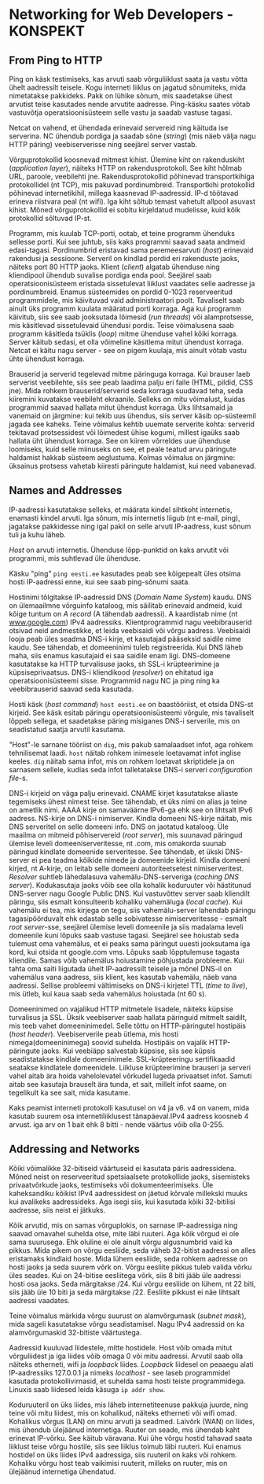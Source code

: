 # Networking for Web Developers   -   KONSPEKT

## From Ping to HTTP

Ping on käsk testimiseks, kas arvuti saab võrguliiklust saata ja vastu võtta ühelt aadressilt teisele. Kogu interneti liiklus on jagatud sõnumiteks, mida nimetatakse pakkideks. Pakk on lühike sõnum, mis saadetakse ühest arvutist teise kasutades nende arvutite aadresse. Ping-käsku saates võtab vastuvõtja operatsioonisüsteem selle vastu ja saadab vastuse tagasi.

Netcat on vahend, et ühendada erinevaid servereid ning käituda ise serverina. NC ühendub pordiga ja saadab sõne (*string*)  (mis näeb välja nagu HTTP päring) veebiserverisse ning seejärel server vastab.

Võrguprotokollid koosnevad mitmest kihist. Ülemine kiht on rakenduskiht (*application layer*), näiteks HTTP on rakendusprotokoll. See kiht hõlmab URL, paroole, veebilehti jne. Rakendusprotokollid põhinevad transportkihiga protokollidel (nt TCP), mis pakuvad pordinumbreid. Transportkihi protokollid põhinevad internetikihil, millega kaasnevad IP-aadressid. IP-d töötavad erineva riistvara peal (nt wifi). Iga kiht sõltub temast vahetult allpool asuvast kihist. Mõned võrguprotokollid ei sobitu kirjeldatud mudelisse, kuid kõik protokollid sõltuvad IP-st.

Programm, mis kuulab TCP-porti, ootab, et teine programm ühenduks sellesse porti. Kui see juhtub, siis kaks programmi saavad saata andmeid edasi-tagasi. Pordinumbrid eristavad  sama peremeesarvuti (*host*) erinevaid rakendusi ja sessioone. Serveril on kindlad pordid eri rakenduste jaoks, näiteks port 80 HTTP jaoks. Klient (*client*) algatab ühenduse ning kliendipool ühendub suvalise pordiga enda pool. Seejärel saab operatsioonisüsteem eristada sissetulevat liiklust vaadates selle aadresse ja pordinumbreid. Enamus süsteemides on pordid 0-1023 reserveeritud programmidele, mis käivituvad vaid administraatori poolt. Tavaliselt saab ainult üks programm kuulata määratud porti korraga. Aga kui programm käivitub, siis see saab jooksutada lõimesid (*run threads*) või alamprotsesse, mis käsitlevad sissetulevaid ühendusi pordis. Teise võimalusena saab programm käsitleda tsüklis (*loop*) mitme ühenduse vahel kõiki korraga. Server käitub sedasi, et olla võimeline käsitlema mitut ühendust korraga. Netcat ei käitu nagu server - see on pigem kuulaja, mis ainult võtab vastu ühte ühendust korraga.

Brauserid ja serverid tegelevad mitme päringuga korraga. Kui brauser laeb serverist veebilehte, siis see peab laadima palju eri faile (HTML, pildid, CSS jne). Mida rohkem brauserid/serverid seda korraga suudavad teha, seda kiiremini kuvatakse veebileht ekraanile. Selleks on mitu võimalust, kuidas programmid saavad hallata mitut ühendust korraga. Üks lihtsamaid ja vanemaid on järgmine: kui tekib uus ühendus, siis server käsib op-süsteemil jagada see kaheks. Teine võimalus kehtib uuemate serverite kohta: serverid tekitavad protsessidest või lõimedest ühise kogumi, millest igaüks saab hallata üht ühendust korraga. See on kiirem võrreldes uue ühenduse loomiseks, kuid selle miinuseks on see, et peale teatud arvu päringute haldamist hakkab süsteem aeglustuma. Kolmas võimalus on järgmine: üksainus protsess vahetab kiiresti päringute haldamist, kui need vabanevad.


## Names and Addresses

IP-aadressi kasutatakse selleks, et määrata kindel sihtkoht internetis, enamasti kindel arvuti. Iga sõnum, mis internetis liigub (nt e-mail, ping), jagatakse pakkidesse ning igal pakil on selle arvuti IP-aadress, kust sõnum tuli ja kuhu läheb.

*Host* on arvuti internetis. Ühenduse lõpp-punktid on kaks arvutit või programmi, mis suhtlevad üle ühenduse.

Käsku "ping" ```ping eesti.ee``` kasutades peab see kõigepealt üles otsima hosti IP-aadressi enne, kui see saab ping-sõnumi saata.

Hostinimi tõlgitakse IP-aadressid DNS (*Domain Name System*) kaudu. DNS on ülemaailmne võrguinfo kataloog, mis säilitab erinevaid andmeid, kuid kõige tuntum on *A record* (A tähendab aadressi). A kaardistab nime (nt www.google.com) IPv4 aadressiks. Klientprogrammid nagu veebibrauserid otsivad neid andmestikke, et leida veebisaidi või võrgu aadress. Veebisaidi looja peab üles seadma DNS-i kirje, et kasutajad pääseksid saidile nime kaudu. See tähendab, et domeeninimi tuleb registreerida. Kui DNS läheb maha, siis enamus kasutajaid ei saa saidile enam ligi. DNS-domeene kasutatakse ka HTTP turvalisuse jaoks, sh SSL-i krüpteerimine ja küpsiseprivaatsus. DNS-i kliendikood (*resolver*) on ehitatud iga operatsioonisüsteemi sisse. Programmid nagu NC ja ping ning ka veebibrauserid saavad seda kasutada.

Hosti käsk (*host command*) ```host eesti.ee``` on baastööriist, et otsida DNS-st kirjeid. See käsk esitab päringu operatsioonisüsteemi võrgule, mis tavaliselt lõppeb sellega, et saadetakse päring misiganes DNS-i serverile, mis on seadistatud saatja arvutil kasutama.

"Host"-le sarnane tööriist on ```dig```, mis pakub samalaadset infot, aga rohkem tehnilisemat laadi. ```host``` näitab rohkem inimesele loetavamat infot inglise keeles. ```dig``` näitab sama infot, mis on rohkem loetavat skriptidele ja on sarnasem sellele, kudias seda infot talletatakse DNS-i serveri *configuration file*-s.

DNS-i kirjeid on väga palju erinevaid. CNAME kirjet kasutatakse aliaste tegemiseks ühest nimest teise. See tähendab, et üks nimi on alias ja teine on ametlik nimi. AAAA kirje on samaväärne IPv6-ga ehk see on lihtsalt IPv6 aadress. NS-kirje on DNS-i nimiserver. Kindla domeeni NS-kirje näitab, mis DNS serveritel on selle domeeni info. DNS on jaotatud kataloog. Üle maailma on mitmeid põhiservereid (*root server*), mis suunavad päringud ülemise leveli domeeniserveritesse, nt .com, mis omakorda suunab päringud kindlate domeenide serveritesse. See tähendab, et ükski DNS-server ei pea teadma kõikide nimede ja domeenide kirjeid. Kindla domeeni kirjed, nt A-kirje, on leitab selle domeeni autoriteetsetest nimiserveritest. *Resolver* suhtleb lähedalasuva vahemälu-DNS-serveriga (*caching DNS server*). Kodukasutaja jaoks võib see olla kohalik koduruuter või hästitunud DNS-server nagu Google Public DNS. Kui vastuvõttev server saab kliendilt päringu, siis esmalt konsulteerib kohaliku vahemäluga (*local cache*). Kui vahemälu ei tea, mis kirjega on tegu, siis vahemälu-server lahendab päringu tagasipöörduvalt ehk edastab selle sobivatesse nimiserveritesse - esmalt *root server*-sse, seejärel ülemise leveli domeenile ja siis madalama leveli domeenile kuni lõpuks saab vastuse tagasi. Seejärel see hoiustab seda tulemust oma vahemälus, et ei peaks sama päringut uuesti jooksutama iga kord, kui otsida nt google.com vms. Lõpuks saab lõpptulemuse tagasta kliendile. Samas võib vahemälus hoiustamine põhjustada probleeme. Kui tahta oma saiti liigutada ühelt IP-aadressilt teisele ja mõnel DNS-il on vahemälus vana aadress, siis klient, kes kasutab vahemälu, näeb vana aadressi. Sellise probleemi vältimiseks on DNS-i kirjetel TTL (*time to live*), mis ütleb, kui kaua saab seda vahemälus hoiustada (nt 60 s).

Domeeninimed on vajalikud HTTP mitmetele lisadele, näiteks küpsise turvalisus ja SSL. Üksik veebiserver saab hallata päringuid mitmelt saidilt, mis teeb vahet domeeninimedel. Selle tõttu on HTTP-päringutel hostipäis (*host header*). Veebiserverile peab ütlema, mis hosti nimega(domeeninimega) soovid suhelda. Hostipäis on vajalik HTTP-päringute jaoks. Kui veebiäpp salvestab küpsise, siis see küpsis seadistatakse kindlale domeeninimele. SSL-krüpteeringu sertifikaadid seatakse kindlatele domeenidele. Liikluse krüpteerimine brauseri ja serveri vahel aitab ära hoida vahelolevatel võrkudel lugeda privaatset infot. Samuti aitab see kasutaja brauselt ära tunda, et sait, millelt infot saame, on tegelikult ka see sait, mida kasutame.

Kaks peamist interneti protokolli kasutusel on v4 ja v6. v4 on vanem, mida kasutab suurem osa internetiliiklusest tänapäeval.IPv4 aadress koosneb 4 arvust. iga arv on 1 bait ehk 8 bitti - nende väärtus võib olla 0-255.


## Addressing and Networks

Kõiki võimalikke 32-bitiseid väärtuseid ei kasutata päris aadressidena. Mõned neist on reserveeritud spetsiaalsete protokollide jaoks, sisemisteks privaatvõrkude jaoks, testimiseks või dokumenteerimiseks. Üle kaheksandiku kõikist IPv4 aadressidest on jäetud kõrvale millekski muuks kui avalikeks aadressideks. Aga isegi siis, kui kasutada kõiki 32-bitilisi aadresse, siis neist ei jätkuks.

Kõik arvutid, mis on samas võrguplokis, on sarnase IP-aadressiga ning saavad omavahel suhelda otse, mite läbi ruuteri. Aga kõik võrgud ei ole sama suurusega. Ehk oluline ei ole ainult võrgu algusnumbrid vaid ka pikkus. Mida pikem on võrgu eesliide, seda väheb 32-bitist aadressi on alles eristamaks kindlaid hoste. Mida lühem eesliide, seda rohkem aadresse on hosti jaoks ja seda suurem võrk on. Võrgu eesliite pikkus tuleb valida võrku üles seades. Kui on 24-bitise eesliitega võrk, siis 8 biti jääb üle aadressi hosti osa jaoks. Seda märgitakse /24. Kui võrgu eesliide on lühem, nt 22 biti, siis jääb üle 10 biti ja seda märgitakse /22. Eesliite pikkust ei näe lihtsalt aadressi vaadates.

Teine võimalus märkida võrgu suurust on alamvõrgumask (*subnet mask*), mida sageli kasutatakse võrgu seadistamisel. Nagu IPv4 aadressid on ka alamvõrgumaskid 32-bitiste väärtustega.

Aadressid kuuluvad liidestele, mitte hostidele. Host võib omada mitut võrguliidest ja iga liides võib omaga 0 või mitu aadressi. Arvutil saab olla näiteks etherneti, wifi ja *loopback* liides. *Loopback* liidesel on peaaegu alati IP-aadressiks 127.0.0.1 ja nimeks *localhost* - see laseb programmidel kasutada protokollivirnasid, et suhelda sama hosti teiste programmidega. Linuxis saab liidesed leida käsuga ```ip addr show```.

Koduruuteril on üks liides, mis läheb internetiteenuse pakkuja juurde, ning teine või mitu liidest, mis on kohalikud, näiteks etherneti või wifi omad. Kohalikus võrgus (LAN) on minu arvuti ja seadmed. Laivõrk (WAN) on liides, mis ühendub ülejäänud internetiga. Ruuter on seade, mis ühendab kaht erinevat IP-võrku. See käitub väravana. Kui ühe võrgu hostid tahavad saata liiklust teise võrgu hostile, siis see liiklus toimub läbi ruuteri. Kui enamus hostidel on üks liides IPv4 aadressiga, siis ruuteril on kaks või rohkem. Kohaliku võrgu host teab vaikimisi ruuterit, milleks on ruuter, mis on ülejäänud internetiga ühendatud.
